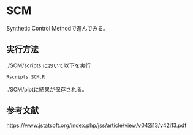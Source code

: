 # SCM
Synthetic Control Methodで遊んでみる。

## 実行方法
./SCM/scripts において以下を実行
```zsh
Rscripts SCM.R
```
./SCM/plotに結果が保存される。

## 参考文献
https://www.jstatsoft.org/index.php/jss/article/view/v042i13/v42i13.pdf 
